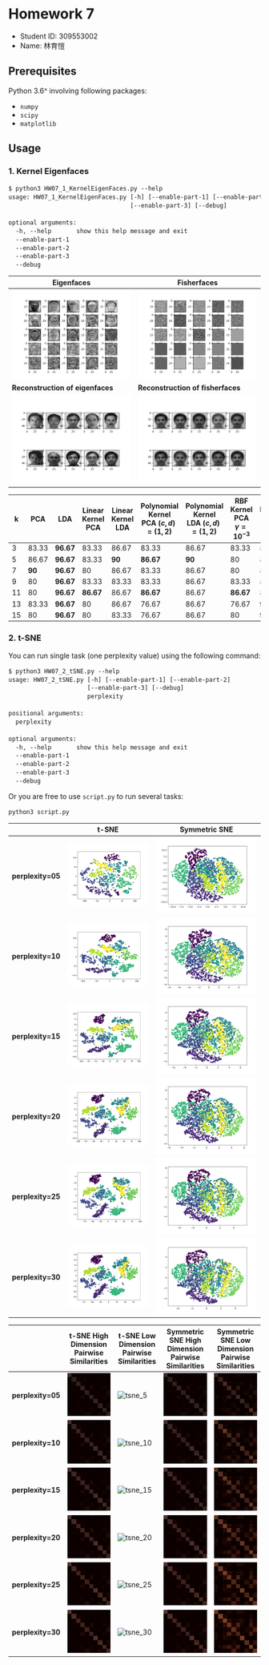 # Homework 7

- Student ID: 309553002
- Name: 林育愷

## Prerequisites

Python 3.6^ involving following packages:

- `numpy`
- `scipy`
- `matplotlib`

## Usage

### 1. Kernel Eigenfaces

```txt
$ python3 HW07_1_KernelEigenFaces.py --help
usage: HW07_1_KernelEigenFaces.py [-h] [--enable-part-1] [--enable-part-2]
                                  [--enable-part-3] [--debug]

optional arguments:
  -h, --help       show this help message and exit
  --enable-part-1
  --enable-part-2
  --enable-part-3
  --debug
```

| Eigenfaces                                                   | Fisherfaces                                                    |
| ------------------------------------------------------------ | -------------------------------------------------------------- |
| ![eigenfaces](images/eigenfaces.png)                         | ![fisherfaces](images/fisherfaces.png)                         |
| **Reconstruction of eigenfaces**                             | **Reconstruction of fisherfaces**                              |
| ![eigenfaces_reconstruct](images/eigenfaces_reconstruct.png) | ![fisherfaces_reconstruct](images/fisherfaces_reconstruct.png) |

| k   | PCA    | LDA       | Linear Kernel PCA | Linear Kernel LDA | Polynomial Kernel PCA $(c, d) = (1, 2)$ | Polynomial Kernel LDA $(c, d) = (1, 2)$ | RBF Kernel PCA $\gamma=10^{-3}$ | RBF Kernel LDA $\gamma=10^{-3}$ |
| --- | ------ | --------- | ----------------- | ----------------- | --------------------------------------- | --------------------------------------- | ------------------------------- | ------------------------------- |
| 3   | 83.33  | **96.67** | 83.33             | 86.67             | 83.33                                   | 86.67                                   | 83.33                           | 86.67                           |
| 5   | 86.67  | **96.67** | 83.33             | **90**            | **86.67**                               | **90**                                  | 80                              | 86.67                           |
| 7   | **90** | **96.67** | 80                | 86.67             | 83.33                                   | 86.67                                   | 80                              | 86.67                           |
| 9   | 80     | **96.67** | 83.33             | 83.33             | 83.33                                   | 86.67                                   | 83.33                           | 86.67                           |
| 11  | 80     | **96.67** | **86.67**         | 86.67             | **86.67**                               | 86.67                                   | **86.67**                       | 86.67                           |
| 13  | 83.33  | **96.67** | 80                | 86.67             | 76.67                                   | 86.67                                   | 76.67                           | **90**                          |
| 15  | 80     | **96.67** | 80                | 83.33             | 76.67                                   | 86.67                                   | 80                              | **90**                          |

### 2. t-SNE

You can run single task (one perplexity value) using the following command:

```txt
$ python3 HW07_2_tSNE.py --help
usage: HW07_2_tSNE.py [-h] [--enable-part-1] [--enable-part-2]
                      [--enable-part-3] [--debug]
                      perplexity

positional arguments:
  perplexity

optional arguments:
  -h, --help       show this help message and exit
  --enable-part-1
  --enable-part-2
  --enable-part-3
  --debug
```

Or you are free to use `script.py` to run several tasks:

```txt
python3 script.py
```

|                   | t-SNE                                                | Symmetric SNE                                        |
| ----------------- | ---------------------------------------------------- | ---------------------------------------------------- |
| **perplexity=05** | [![tsne_5](images/tsne_5.png)](images/tsne_5.gif)    | [![ssne_5](images/ssne_5.png)](images/ssne_5.gif)    |
| **perplexity=10** | [![tsne_10](images/tsne_10.png)](images/tsne_10.gif) | [![ssne_10](images/ssne_10.png)](images/ssne_10.gif) |
| **perplexity=15** | [![tsne_15](images/tsne_15.png)](images/tsne_15.gif) | [![ssne_15](images/ssne_15.png)](images/ssne_15.gif) |
| **perplexity=20** | [![tsne_20](images/tsne_20.png)](images/tsne_20.gif) | [![ssne_20](images/ssne_20.png)](images/ssne_20.gif) |
| **perplexity=25** | [![tsne_25](images/tsne_25.png)](images/tsne_25.gif) | [![ssne_25](images/ssne_25.png)](images/ssne_25.gif) |
| **perplexity=30** | [![tsne_30](images/tsne_30.png)](images/tsne_30.gif) | [![ssne_30](images/ssne_30.png)](images/ssne_30.gif) |

|                   | t-SNE High Dimension Pairwise Similarities | t-SNE Low Dimension Pairwise Similarities | Symmetric SNE High Dimension Pairwise Similarities | Symmetric SNE Low Dimension Pairwise Similarities |
| ----------------- | ------------------------------------------ | ----------------------------------------- | -------------------------------------------------- | ------------------------------------------------- |
| **perplexity=05** | ![tsne_5](images/tsne_5_hd.png)            | ![tsne_5](images/tsne_5_ld.png)           | ![ssne_5](images/ssne_5_hd.png)                    | ![ssne_5](images/ssne_5_ld.png)                   |
| **perplexity=10** | ![tsne_10](images/tsne_10_hd.png)          | ![tsne_10](images/tsne_10_ld.png)         | ![ssne_10](images/ssne_10_hd.png)                  | ![ssne_10](images/ssne_10_ld.png)                 |
| **perplexity=15** | ![tsne_15](images/tsne_15_hd.png)          | ![tsne_15](images/tsne_15_ld.png)         | ![ssne_15](images/ssne_15_hd.png)                  | ![ssne_15](images/ssne_15_ld.png)                 |
| **perplexity=20** | ![tsne_20](images/tsne_20_hd.png)          | ![tsne_20](images/tsne_20_ld.png)         | ![ssne_20](images/ssne_20_hd.png)                  | ![ssne_20](images/ssne_20_ld.png)                 |
| **perplexity=25** | ![tsne_25](images/tsne_25_hd.png)          | ![tsne_25](images/tsne_25_ld.png)         | ![ssne_25](images/ssne_25_hd.png)                  | ![ssne_25](images/ssne_25_ld.png)                 |
| **perplexity=30** | ![tsne_30](images/tsne_30_hd.png)          | ![tsne_30](images/tsne_30_ld.png)         | ![ssne_30](images/ssne_30_hd.png)                  | ![ssne_30](images/ssne_30_ld.png)                 |
